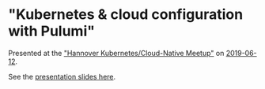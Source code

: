 # "Kubernetes & cloud configuration with Pulumi"

Presented at the ["Hannover Kubernetes/Cloud-Native Meetup"](https://meetup.com/de-DE/Hannover-Kubernetes-Cloud-Native-Meetup/) on [2019-06-12](https://www.meetup.com/de-DE/Hannover-Kubernetes-Cloud-Native-Meetup/events/257005475/).

See the [presentation slides here](https://gitpitch.com/Dominik-K/presentation_Pulumi_2019-06-12).
